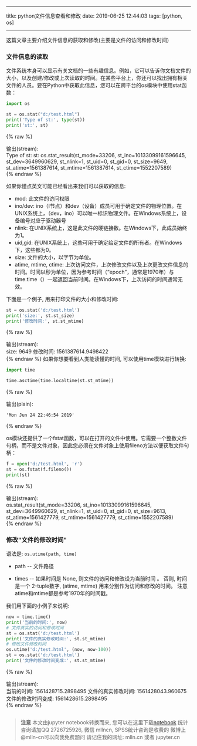 
---

title: python文件信息查看和修改
date: 2019-06-25 12:44:03
tags: [python, os]

---

这篇文章主要介绍文件信息的获取和修改(主要是文件的访问和修改时间)

<!--more-->

### 文件信息的读取

文件系统本身可以显示有关文档的一些有趣信息。例如，它可以告诉你文档文件的大小，以及创建/修改或上次读取的时间。在某些平台上，你还可以找出拥有相关文件的人员。要在Python中获取此信息，您可以在跨平台的os模块中使用stat函数：


```python
import os

st = os.stat("d:/test.html")
print('Type of st:', type(st))
print('st:', st)
```

{% raw %}
<div class="output" contenteditable="true">
输出(stream):<br>
Type of st: <class 'os.stat_result'>
st: os.stat_result(st_mode=33206, st_ino=10133099161596645, st_dev=3649960629, st_nlink=1, st_uid=0, st_gid=0, st_size=9649, st_atime=1561387614, st_mtime=1561387614, st_ctime=1552207589)

</div>
{% endraw %}

如果你懂点英文可能已经看出来我们可以获取的信息: 

- mod: 此文件的访问权限
- ino/dev: ino（I节点）和dev（设备）成员可用于确定文件的物理位置。在UNIX系统上，（dev，ino）可以唯一标识物理文件。在Windows系统上，设备编号对应于驱动器号
- nlink: 在UNIX系统上，这是此文件的硬链接数。在Windows下，此成员始终为1。
- uid,gid: 在UNIX系统上，这些可用于确定给定文件的所有者。在Windows下，这些都为0。
- size: 文件的大小，以字节为单位。
- atime, mtime, ctime: 上次访问文件，上次修改文件以及上次更改文件信息的时间。时间以秒为单位，因为参考时间（“epoch”，通常是1970年）与time.time（）一起返回当前时间。在Windows下，上次访问的时间通常无效。

下面是一个例子, 用来打印文件的大小和修改时间:


```python
st = os.stat('d:/test.html')
print('size:', st.st_size)
print('修改时间:', st.st_mtime)
```

{% raw %}
<div class="output" contenteditable="true">
输出(stream):<br>
size: 9649
修改时间: 1561387614.9498422

</div>
{% endraw %}
如果你想要看到人类能读懂的时间, 可以使用time模块进行转换:

```python
import time

time.asctime(time.localtime(st.st_mtime))
```




{% raw %}
<div class="output">
输出(plain):<br/>

    'Mon Jun 24 22:46:54 2019'

</div>
{% endraw %}



os模块还提供了一个fstat函数，可以在打开的文件中使用。它需要一个整数文件句柄，而不是文件对象，因此您必须在文件对象上使用fileno方法以便获取文件句柄：


```python
f = open('d:/test.html', 'r')
st = os.fstat(f.fileno())
print(st)
```

{% raw %}
<div class="output" contenteditable="true">
输出(stream):<br>
os.stat_result(st_mode=33206, st_ino=10133099161596645, st_dev=3649960629, st_nlink=1, st_uid=0, st_gid=0, st_size=9613, st_atime=1561427779, st_mtime=1561427779, st_ctime=1552207589)

</div>
{% endraw %}

### 修改"文件的修改时间"

语法是: `os.utime(path, time)`

- path -- 文件路径

- times -- 如果时间是 None, 则文件的访问和修改设为当前时间 。 否则, 时间是一个 2-tuple数字, (atime, mtime) 用来分别作为访问和修改的时间。 注意atime和mtime都是参考1970年的时间戳。

我们用下面的小例子来说明:


```python
now = time.time()
print('当前的时间:', now)
# 文件真实的访问和修改时间
st = os.stat('d:/test.html')
print('文件的真实修改时间:', st.st_mtime)
# 修改文件修改时间
os.utime('d:/test.html', (now, now-100))
st = os.stat('d:/test.html')
print('文件的修改时间变成:', st.st_mtime)

```

{% raw %}
<div class="output" contenteditable="true">
输出(stream):<br>
当前的时间: 1561428715.2898495
文件的真实修改时间: 1561428043.960675
文件的修改时间变成: 1561428615.2898495

</div>
{% endraw %}


```python

```


> **注意**
> 本文由jupyter notebook转换而来, 您可以在这里下载[notebook](python文件信息查看和修改.ipynb)
> 统计咨询请加QQ 2726725926, 微信 mllncn,  SPSS统计咨询是收费的
> 微博上@mlln-cn可以向我免费题问
> 请记住我的网址: mlln.cn 或者 jupyter.cn
